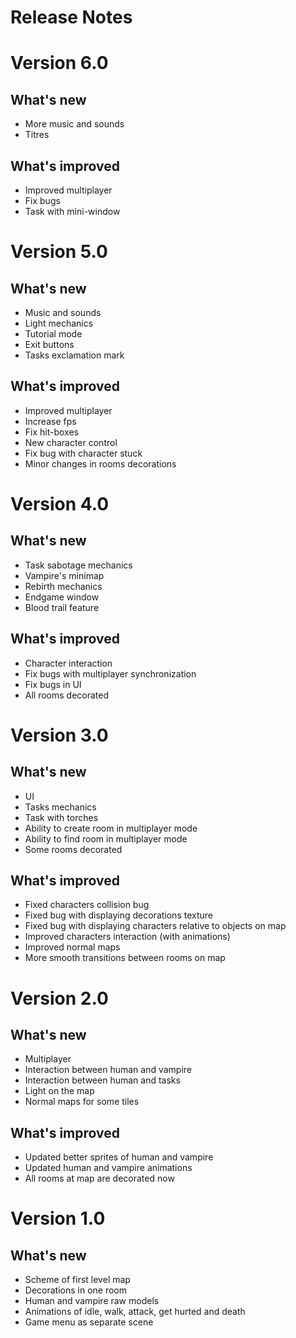 # Release Notes 

# Version 6.0

## What's new
 * More music and sounds
 * Titres


## What's improved
 * Improved multiplayer
 * Fix bugs
 * Task with mini-window
# Version 5.0

## What's new
 * Music and sounds
 * Light mechanics
 * Tutorial mode
 * Exit buttons
 * Tasks exclamation mark

## What's improved
 * Improved multiplayer
 * Increase fps
 * Fix hit-boxes
 * New character control
 * Fix bug with character stuck
 * Minor changes in rooms decorations

# Version 4.0

## What's new
 * Task sabotage mechanics
 * Vampire's minimap
 * Rebirth mechanics
 * Endgame window
 * Blood trail feature

## What's improved
 * Character interaction
 * Fix bugs with multiplayer synchronization
 * Fix bugs in UI
 * All rooms decorated

# Version 3.0

## What's new
  * UI 
  * Tasks mechanics
  * Task with torches
  * Ability to create room in multiplayer mode
  * Ability to find room in multiplayer mode
  * Some rooms decorated
  

## What's improved
  * Fixed characters collision bug
  * Fixed bug with displaying decorations texture
  * Fixed bug with displaying characters relative to objects on map
  * Improved characters interaction (with animations)
  * Improved normal maps
  * More smooth transitions between rooms on map
  

# Version 2.0

## What's new
 * Multiplayer
 * Interaction between human and vampire
 * Interaction between human and tasks
 * Light on the map
 * Normal maps for some tiles
 

## What's improved
  * Updated better sprites of human and vampire
  * Updated human and vampire animations
  * All rooms at map are decorated now
  

# Version 1.0

## What's new

* Scheme of first level map
* Decorations in one room 
* Human and vampire raw models
* Animations of idle, walk, attack, get hurted and death
* Game menu as separate scene 
